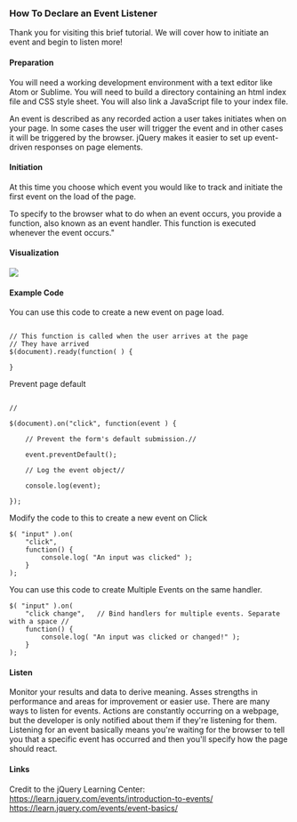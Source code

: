 ### How To Declare an Event Listener

Thank you for visiting this brief tutorial. We will cover how to initiate an event and begin to listen more!

<h4>Preparation </h4> You will need a working development environment with a text editor like Atom or Sublime. You will need to build a directory containing an html index file and CSS style sheet. You will also link a JavaScript file to your index file.

An event is described as any recorded action a user takes initiates when on your page.
In some cases the user will trigger the event and in other cases it will be triggered by the browser.
 jQuery makes it easier to set up event-driven responses on page elements.


<h4>Initiation </h4> At this time you choose which event you would like to track and initiate the first event on the load of the page.

To specify to the browser what to do when an event occurs, you provide a function, also known as an event handler. This function is executed whenever the event occurs."

<h4> Visualization </h4>


<img src="https:ebonertz.github.io/Posts/listenerlogo.png">

<h4> Example Code </h4>

You can use this code to create a new event on page load.

```

// This function is called when the user arrives at the page
// They have arrived
$(document).ready(function( ) {

}

```
Prevent page default
```  

//

$(document).on("click", function(event ) {

    // Prevent the form's default submission.//

    event.preventDefault();

    // Log the event object//

    console.log(event);

});
```

Modify the code to this to create a new event on Click

```
$( "input" ).on(
    "click",   
    function() {
        console.log( "An input was clicked" );
    }
);
```

You can use this code to create Multiple Events on the same handler.

```
$( "input" ).on(
    "click change",   // Bind handlers for multiple events. Separate with a space //
    function() {
        console.log( "An input was clicked or changed!" );
    }
);
```

<h4> Listen </h4>

Monitor your results and data to derive meaning. Asses strengths in performance and areas for improvement or easier use.
There are many ways to listen for events. Actions are constantly occurring on a webpage, but the developer is only notified about them if they're listening for them. Listening for an event basically means you're waiting for the browser to tell you that a specific event has occurred and then you'll specify how the page should react.

<h4> Links </h4>

Credit to the jQuery Learning Center: <br>
https://learn.jquery.com/events/introduction-to-events/ <br>
https://learn.jquery.com/events/event-basics/
